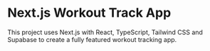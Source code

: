 # Next.js Workout Track App

This project uses Next.js with React, TypeScript, Tailwind CSS and Supabase to create a fully featured workout tracking app.